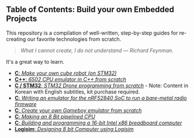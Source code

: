 ## Table of Contents: Build your own Embedded Projects

This repository is a compilation of well-written, step-by-step guides for re-creating our favorite technologies from scratch. 

> *What I cannot create, I do not understand — Richard Feynman.*

It's a great way to learn.

* [**C**: _Make your own cube robot (on STM32)_](https://www.youtube.com/playlist?list=PLS_iNJJVTtiRV0DZRDcTHnvAuDrKGPN40)
* [**C++**: _6502 CPU emulator in C++ from scratch_](https://www.youtube.com/playlist?list=PLLwK93hM93Z13TRzPx9JqTIn33feefl37)
* [**C / STM32**: _STM32 Drone programming from scratch_](https://www.youtube.com/playlist?list=PLUaCOzp6U-RpF4lXNf3MblOrfQL2mDgXn) - Note: Content in Korean with English subtitles, kit purchase required.
* [**C**: _Writing an emulator for the nRF52840 SoC to run a bare-metal radio firmware_](https://www.youtube.com/playlist?list=PLpjFspT5PYuWks2E6HOKgn_V4vVjVWdac)
* [**C**: _Create your own Gameboy emulator from scratch_](https://www.youtube.com/playlist?list=PLVxiWMqQvhg_yk4qy2cSC3457wZJga_e5)
* [**C**: _Making an 8 Bit pipelined CPU_](https://www.youtube.com/playlist?list=PLFhc0MFC8MiCDOh3cGFji3qQfXziB9yOw)
* [**C**: _Building and programming a 16-bit Intel x86 breadboard computer_](https://www.youtube.com/playlist?list=PLcGZbzUhfcJbEazYYKUgdnEskZa5PX86N)
* [**Logisim**: _Designing 8 bit Computer using Logisim_](https://www.youtube.com/playlist?list=PL26O2JyrmxV7CWzV9hCCJWMyiOlVMIF8z)

